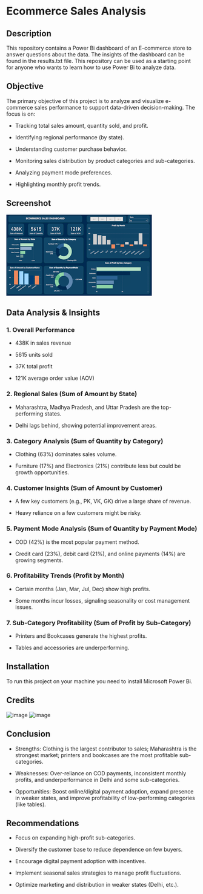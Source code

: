 # Ecommerce Sales Analysis

## Description
This repository contains a Power Bi dashboard of an E-commerce store to answer questions about the data. The insights of the dashboard can be found in the results.txt file. This repository can be used as a starting point for anyone who wants to learn how to use Power Bi to analyze data.

## Objective

The primary objective of this project is to analyze and visualize e-commerce sales performance to support data-driven decision-making. The focus is on:
   - Tracking total sales amount, quantity sold, and profit.

  - Identifying regional performance (by state).

   - Understanding customer purchase behavior.

  - Monitoring sales distribution by product categories and sub-categories.

 - Analyzing payment mode preferences.

- Highlighting monthly profit trends.

## Screenshot

![Ecommerce Dashboard](Ecommerce-Sales-Dashboard-Power-BI.png)

## Data Analysis & Insights

### 1. Overall Performance

   - 438K in sales revenue

   - 5615 units sold

   - 37K total profit

   - 121K average order value (AOV)

### 2. Regional Sales (Sum of Amount by State)

  - Maharashtra, Madhya Pradesh, and Uttar Pradesh are the top-performing states.

   - Delhi lags behind, showing potential improvement areas.

### 3. Category Analysis (Sum of Quantity by Category)

   - Clothing (63%) dominates sales volume.

   - Furniture (17%) and Electronics (21%) contribute less but could be growth opportunities.

### 4. Customer Insights (Sum of Amount by Customer)

  - A few key customers (e.g., PK, VK, GK) drive a large share of revenue.

  - Heavy reliance on a few customers might be risky.

### 5. Payment Mode Analysis (Sum of Quantity by Payment Mode)

  - COD (42%) is the most popular payment method.

  - Credit card (23%), debit card (21%), and online payments (14%) are growing segments.

### 6. Profitability Trends (Profit by Month)

  - Certain months (Jan, Mar, Jul, Dec) show high profits.

  - Some months incur losses, signaling seasonality or cost management issues.

### 7. Sub-Category Profitability (Sum of Profit by Sub-Category)

  - Printers and Bookcases generate the highest profits.

  - Tables and accessories are underperforming.


## Installation

To run this project on your machine you need to install Microsoft Power Bi.

## Credits

<img width="92" height="28" alt="image" src="https://github.com/user-attachments/assets/c53b91ee-03f9-4957-9eb7-6e3d8dab6ebb" />
<img width="106" height="28" alt="image" src="https://github.com/user-attachments/assets/8b0bdb54-7e28-4e81-b0d1-83a015feb7fa" />

## Conclusion

* Strengths: Clothing is the largest contributor to sales; Maharashtra is the strongest market; printers and bookcases are the most profitable sub-categories.

* Weaknesses: Over-reliance on COD payments, inconsistent monthly profits, and underperformance in Delhi and some sub-categories.

* Opportunities: Boost online/digital payment adoption, expand presence in weaker states, and improve profitability of low-performing categories (like tables).

## Recommendations

+ Focus on expanding high-profit sub-categories.

+ Diversify the customer base to reduce dependence on few buyers.

+ Encourage digital payment adoption with incentives.

+ Implement seasonal sales strategies to manage profit fluctuations.

+ Optimize marketing and distribution in weaker states (Delhi, etc.).



